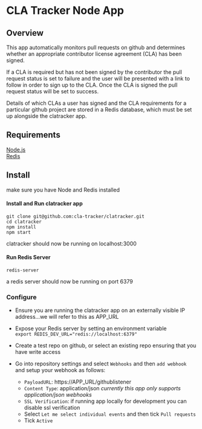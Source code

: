 # CLA Tracker Node App

## Overview
This app automatically monitors pull requests on github and determines whether an appropriate contributor license agreement (CLA) has been signed. 

If a CLA is required but has not been signed by the contributor the pull request status is set to failure and the user will be presented with a link to follow in order to sign up to the CLA. Once the CLA is signed the pull request status will be set to success. 

Details of which CLAs a user has signed and the CLA requirements for a particular github project are stored in a Redis database, which must be set up alongside the clatracker app.

## Requirements
[Node.js](https://nodejs.org/en/)\
[Redis](https://redis.io/download)

## Install
make sure you have Node and Redis installed

#### Install and Run clatracker app
```
git clone git@github.com:cla-tracker/clatracker.git
cd clatracker
npm install
npm start
```
clatracker should now be running on localhost:3000

#### Run Redis Server
```
redis-server
```
a redis server should now be running on port 6379

### Configure
- Ensure you are running the clatracker app on an externally visible IP address...we will refer to this as APP_URL

- Expose your Redis server by setting an environment variable\
```export REDIS_DEV_URL="redis://localhost:6379"```
- Create a test repo on github, or select an existing repo ensuring that you have write access

- Go into repository settings and select `Webhooks` and then `add webhook` and setup your webhook as follows:
  - `PayloadURL`: https://APP_URL/githublistener
  - `Content Type`: application/json *currently this app only supports application/json webhooks*
  - `SSL Verification`: if running app locally for development you can disable ssl verification
  - Select `Let me select individual events` and then tick `Pull requests`
  - Tick `Active`













